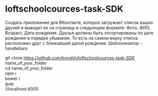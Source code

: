 # loftschoolcources-task-SDK
Создать приложение для ВКонтакте, которое загружает список ваших друзей и выводит их на страницу в следующем формате:
Фото, ФИО, Возраст, Дата рождения. Друзья должны быть отсортированы по дате рождения в порядке убывания. 
То есть на самом верху списка расположен друг с ближайший датой рождения. Шаблонизатор -  handlebars </br>


git clone https://github.com/knyshh/loftschoolcources-task-SDK name_of_your_folder  </br>
cd name_of_your_folder  </br>
npm i </br>
bower i </br>
gulp </br>
//localhost:4000 


